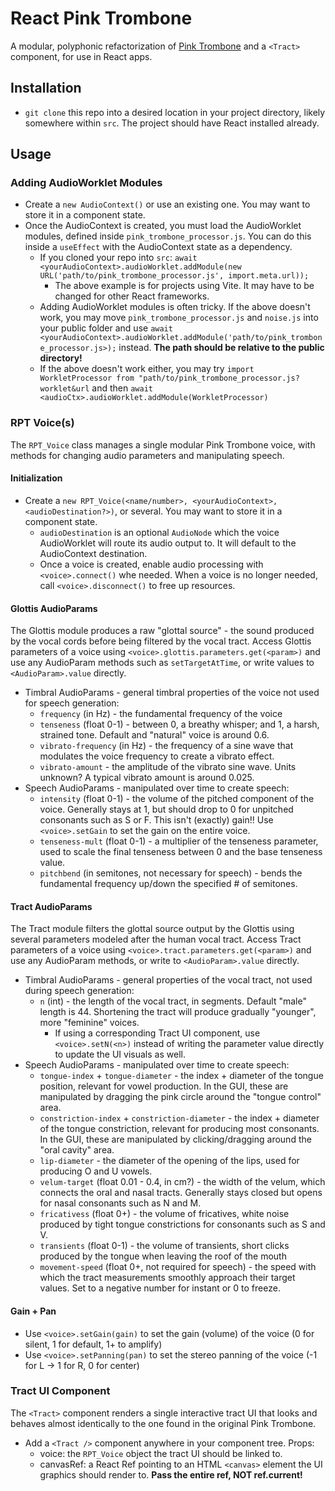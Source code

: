 # React Pink Trombone
A modular, polyphonic refactorization of [Pink Trombone](https://dood.al/pinktrombone/) and a ```<Tract>``` component, for use in React apps.

## Installation
- ```git clone``` this repo into a desired location in your project directory, likely somewhere within ```src```. The project should have React installed already.

## Usage

### Adding AudioWorklet Modules
- Create a ```new AudioContext()``` or use an existing one. You may want to store it in a component state.
- Once the AudioContext is created, you must load the AudioWorklet modules, defined inside ```pink_trombone_processor.js```. You can do this inside a ```useEffect``` with the AudioContext state as a dependency.
  - If you cloned your repo into ```src```: ```await <yourAudioContext>.audioWorklet.addModule(new URL('path/to/pink_trombone_processor.js', import.meta.url));```
    - The above example is for projects using Vite. It may have to be changed for other React frameworks.
  - Adding AudioWorklet modules is often tricky. If the above doesn't work, you may move ```pink_trombone_processor.js``` and ```noise.js``` into your public folder and use ```await <yourAudioContext>.audioWorklet.addModule('path/to/pink_trombone_processor.js>);``` instead. __The path should be relative to the public directory!__
  - If the above doesn't work either, you may try ```import WorkletProcessor from "path/to/pink_trombone_processor.js?worklet&url``` and then ```await <audioCtx>.audioWorklet.addModule(WorkletProcessor)```
    
### RPT Voice(s)
The ```RPT_Voice``` class manages a single modular Pink Trombone voice, with methods for changing audio parameters and manipulating speech.

#### Initialization
- Create a ```new RPT_Voice(<name/number>, <yourAudioContext>, <audioDestination?>)```, or several. You may want to store it in a component state.
  - ```audioDestination``` is an optional ```AudioNode``` which the voice AudioWorklet will route its audio output to. It will default to the AudioContext destination.
  - Once a voice is created, enable audio processing with ```<voice>.connect()``` whe needed. When a voice is no longer needed, call ```<voice>.disconnect()``` to free up resources.
 
#### Glottis AudioParams
The Glottis module produces a raw "glottal source" - the sound produced by the vocal cords before being filtered by the vocal tract. Access Glottis parameters of a voice using ```<voice>.glottis.parameters.get(<param>)``` and use any AudioParam methods such as ```setTargetAtTime```, or write values to ```<AudioParam>.value``` directly.
- Timbral AudioParams - general timbral properties of the voice not used for speech generation:
  - ```frequency``` (in Hz) - the fundamental frequency of the voice
  - ```tenseness``` (float 0-1) - between 0, a breathy whisper; and 1, a harsh, strained tone. Default and "natural" voice is around 0.6.
  - ```vibrato-frequency``` (in Hz) - the frequency of a sine wave that modulates the voice frequency to create a vibrato effect.
  - ```vibrato-amount``` - the amplitude of the vibrato sine wave. Units unknown? A typical vibrato amount is around 0.025.
- Speech AudioParams - manipulated over time to create speech:
  - ```intensity``` (float 0-1) - the volume of the pitched component of the voice. Generally stays at 1, but should drop to 0 for unpitched consonants such as S or F. This isn't (exactly) gain!! Use ```<voice>.setGain``` to set the gain on the entire voice.
  - ```tenseness-mult``` (float 0-1) - a multiplier of the tenseness parameter, used to scale the final tenseness between 0 and the base tenseness value.
  - ```pitchbend``` (in semitones, not necessary for speech) - bends the fundamental frequency up/down the specified # of semitones.

#### Tract AudioParams
The Tract module filters the glottal source output by the Glottis using several parameters modeled after the human vocal tract. Access Tract parameters of a voice using ```<voice>.tract.parameters.get(<param>)``` and use any AudioParam methods, or write to ```<AudioParam>.value``` directly.
- Timbral AudioParams - general properties of the vocal tract, not used during speech generation:
  - ```n``` (int) - the length of the vocal tract, in segments. Default "male" length is 44. Shortening the tract will produce gradually "younger", more "feminine" voices.
    - If using a corresponding Tract UI component, use ```<voice>.setN(<n>)``` instead of writing the parameter value directly to update the UI visuals as well.
- Speech AudioParams - manipulated over time to create speech:
  - ```tongue-index``` + ```tongue-diameter``` - the index + diameter of the tongue position, relevant for vowel production. In the GUI, these are manipulated by dragging the pink circle around the "tongue control" area.
  - ```constriction-index``` + ```constriction-diameter``` - the index + diameter of the tongue constriction, relevant for producing most consonants. In the GUI, these are manipulated by clicking/dragging around the "oral cavity" area.
  - ```lip-diameter``` - the diameter of the opening of the lips, used for producing O and U vowels.
  - ```velum-target``` (float 0.01 - 0.4, in cm?) - the width of the velum, which connects the oral and nasal tracts. Generally stays closed but opens for nasal consonants such as N and M.
  - ```fricativess``` (float 0+) - the volume of fricatives, white noise produced by tight tongue constrictions for consonants such as S and V.
  - ```transients``` (float 0-1) - the volume of transients, short clicks produced by the tongue when leaving the roof of the mouth
  - ```movement-speed``` (float 0+, not required for speech) - the speed with which the tract measurements smoothly approach their target values. Set to a negative number for instant or 0 to freeze.

#### Gain + Pan
  - Use ```<voice>.setGain(gain)``` to set the gain (volume) of the voice (0 for silent, 1 for default, 1+ to amplify)
  - Use ```<voice>.setPanning(pan)``` to set the stereo panning of the voice (-1 for L -> 1 for R, 0 for center)

### Tract UI Component
The ```<Tract>``` component renders a single interactive tract UI that looks and behaves almost identically to the one found in the original Pink Trombone.
- Add a ```<Tract />``` component anywhere in your component tree. Props:
  - voice: the ```RPT_Voice``` object the tract UI should be linked to.
  - canvasRef: a React Ref pointing to an HTML ```<canvas>``` element the UI graphics should render to. __Pass the entire ref, NOT ref.current!__